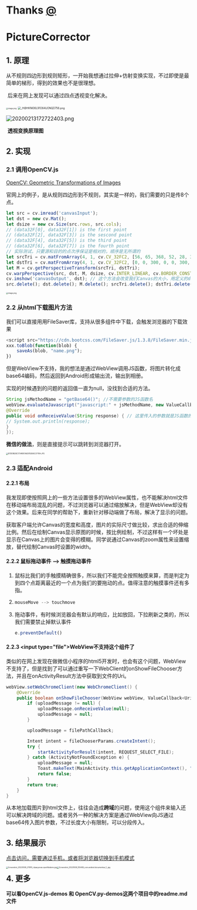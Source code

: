 # Thanks <a href = "https://github.com/wzhqwq">@</a>
# PictureCorrector

## 1. 原理

​	从不规则四边形到规则矩形，一开始我想通过拉伸+仿射变换实现，不过即使是最简单的梯形，得到的效果也不是很理想。

​	后来在网上发现可以通过四点透视变化解决。

<img src="https://s2.loli.net/2022/05/07/tFaAMrDpfJumCPQ.png" alt="image.png" style="zoom: 33%;" />

<img src="https://s2.loli.net/2022/05/07/fCKenkgzIY1EQU7.png" alt="_H@HKNI06L91O64UONQD756.png" style="zoom: 50%;" />

![20200213172722403.png](https://s2.loli.net/2022/05/08/hzqRNks2iwtXVpU.png)

​			     																									<b>透视变换原理图</b>

## 2. 实现

### 2.1 调用OpenCV.js

[OpenCV: Geometric Transformations of Images](https://docs.opencv.org/3.4/dd/d52/tutorial_js_geometric_transformations.html)

官网上的例子，是从规则四边形到不规则，其实是一样的，我们需要的只是传8个点。

```js
let src = cv.imread('canvasInput');
let dst = new cv.Mat();
let dsize = new cv.Size(src.rows, src.cols);
// (data32F[0], data32F[1]) is the first point
// (data32F[2], data32F[3]) is the sescond point
// (data32F[4], data32F[5]) is the third point
// (data32F[6], data32F[7]) is the fourth point
// 实际测试，只要源和目的的点次序保证是相对的，顺序是无所谓的
let srcTri = cv.matFromArray(4, 1, cv.CV_32FC2, [56, 65, 368, 52, 28, 387, 389, 390]);
let dstTri = cv.matFromArray(4, 1, cv.CV_32FC2, [0, 0, 300, 0, 0, 300, 300, 300]);
let M = cv.getPerspectiveTransform(srcTri, dstTri);
cv.warpPerspective(src, dst, M, dsize, cv.INTER_LINEAR, cv.BORDER_CONSTANT, new cv.Scalar());
cv.imshow('canvasOutput', dst);	// 这个方法会改变我们Canvas的大小，用定义的dsize
src.delete(); dst.delete(); M.delete(); srcTri.delete(); dstTri.delete();
```

<img src="https://s2.loli.net/2022/05/08/S6uvOLd95EpJxoV.png" alt="image.png" style="zoom:33%;" />

### 2.2 从html下载图片方法

我们可以直接用用FileSaver库，支持从很多组件中下载，会触发浏览器的下载效果

```js
<script src="https://cdn.bootcss.com/FileSaver.js/1.3.8/FileSaver.min.js"></script>
xxx.toBlob(function(blob) {
    saveAs(blob, "name.png");
})
```

但是WebView不支持，我的想法是通过WebView调用JS函数，将图片转化成base64编码，然后返回到Android形成输出流，输出到相册。

实现的时候遇到的问题的返回值一直为null，没找到合适的方法。

```java
String jsMethodName = "getBase64()"; //不需要参数的JS函数名
webView.evaluateJavascript("javascript:" + jsMethodName, new ValueCallback<String>() {
@Override
public void onReceiveValue(String response) { // 这里传入的参数就是JS函数的返回值
// System.out.println(response);
}
});
```

<b>微信的做法</b>，则是直接提示可以跳转到浏览器打开。

<img src="https://s2.loli.net/2022/05/08/aFmpyS1WJuctjBY.jpg" alt="B7DE9B2BC1734B951AD915D68CCF11FA.JPG" style="zoom:33%;" />

### 2.3 适配Android

#### 2.2.1 布局

我发现即使按照网上的一些方法设置很多的WebView属性，也不能解决html文件在移动端布局混乱的问题，不过浏览器可以通过缩放解决，但是WebView却没有这个效果。后来在同学的帮助下，重新针对移动端做了布局，解决了显示的问题。

获取客户端允许Canvas的宽度和高度，图片的实际尺寸做比较，求出合适的伸缩比例。然后在绘制Canvas显示原图的时候，按比例绘制，不过这样有一个坏处是   显示在Canvas上的图片会变得的模糊。同学说通过Canvas的zoom属性来设置缩放，替代绘制Canvas时设置的width。

#### 2.2.2 鼠标拖动事件 --> 触摸拖动事件

1. 鼠标比我们的手触摸精确很多，所以我们不能完全按照触摸来算，而是判定为到四个点距离最近的一个点为我们的要拖动的点。值得注意的触摸事件还有多指。

2. ```js
   mouseMove --> touchmove
   ```

3. 拖动事件，有时候浏览器会有默认的响应，比如放回，下拉刷新之类的，所以我们需要禁止掉默认事件

   ```js
   e.preventDefault()
   ```

#### 2.2.3 \<input type="file">WebView不支持这个组件了

类似的在网上发现在做微信小程序的html5开发时，也会有这个问题，WebView不支持了，但是找到了可以通过重写一下WebClient的onShowFileChooser方法，并且在onActivityResult方法中获取到文件的Uri。

```java
webView.setWebChromeClient(new WebChromeClient() {
    @Override
    public boolean onShowFileChooser(WebView webView, ValueCallback<Uri[]> filePathCallback, WebChromeClient.FileChooserParams 	fileChooserParams) {
        if (uploadMessage != null) {
            uploadMessage.onReceiveValue(null);
            uploadMessage = null;
        }

        uploadMessage = filePathCallback;

        Intent intent = fileChooserParams.createIntent();
        try {
            startActivityForResult(intent, REQUEST_SELECT_FILE);
        } catch (ActivityNotFoundException e) {
            uploadMessage = null;
            Toast.makeText(MainActivity.this.getApplicationContext(), "Cannot Open File Chooser", Toast.LENGTH_LONG).show();
            return false;
        }
        return true;
    }
}
```

从本地加载图片到html文件上，往往会造成<b>跨域</b>的问题，使用这个组件来输入还可以解决跨域的问题。或者另外一种的解决方案是通过WebView向JS通过base64传入图片参数，不过长度大小有限制，可以分段传入。

## 3. 结果展示

[点击访问，需要通过手机，或者将浏览器切换到手机模式](https://clqwq.press:9999/mycloud/mobile/perspective.html)

<img src="https://s2.loli.net/2022/05/08/1DONK4F7Cfg8ba6.jpg" alt="Screenshot_20220508_211910_clqwq.press.openfiledemo.jpg" style="zoom:33%; float:left" /><img src="https://s2.loli.net/2022/05/08/Rf95Iw4SqdxOuyP.jpg" alt="Screenshot_20220508_193408_com.android.documentsui_1_.jpg" style="zoom:33%; float:left" />









































## 4. 更多

<b>可以看OpenCV.js-demos 和 OpenCV.py-demos这两个项目中的readme.md文件</b>






